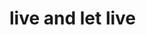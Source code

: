 
# live and let live
<!---- everyone diserves for own freedom equal to freedom of other people, but that needs to define boundries where one freedom ends and other begins
 less you knew better you sleep, more you knew lesser you make mistakes
- the world we know will be in one way or another always on edge of that or another doom, but if we fail the world we know will fall above this edge and it will become the world we once knew
- war is effective leverage to lift of debts of countries and the best tool to ensure nations about power of the conqueror that leads country, but 
where is the point of debt cancellations, conqueror's power and nation or country leadership when everyone who cares about that things are dead
- most remembered by history will be these who are the worst, because it is always good monster under bed to scare children 
- noone should tell other people what is right and bright or what is wrong and dark without exceptions of that two groups - everybody should know that everything is in spectrum of gray and it is our own personal duty to recognise wrongness and rightness by understanding that gray threads, because we can't blame others for our decisions and our behavior when these are bad
- if something doesn't make sense by it's unimaginable complexity and logicless basis we should be comforted by this, because it means that boundries of that are out of our possible range or we experience the nature of paradox - just leave it for a while
- never expect enlightenment, it is the best way to avoid disappointment because of ignorance and good practice to make room for nice surprise when it comes
- person is not an eternal monument, life is a constant change - not fate, but random cases and choices draw a biography
-  -->
<!--
### Hello World! 👋 

``` 
                          Asimov’s Three Laws
  ░░░░░░░░░░░░░░▒▒▒▒▒▒▒▒▒▓▓▓▓▓▓         ▓▓▓▓▓▓▒▒▒▒▒▒▒▒▒░░░░░░░░░░░░░░ 
 ░░░A robot may not▒▒▒▒▒▓▓▓▓     [-.-]     ▓▓▓▓▒A robot must obey ░░░░░░
░░injure a human being▒▓▓▓▓   »~°┘¤╬¤└°~«   ▓▓▓▓▒the orders given it░░░░░░   
 ░or, through inaction,▒▓▓▓▓      ╝↓╚      ▓▓▓▓▒▒by human beings░░░░░░░░░░ 
  ░░allow a human being▒▒▓▓▓▓      |      ▓▓▓▓▒▒except where such orders░░░░
   ░░to come to harm▒▒▒▒▒▒▓▓▓▓▓    ☼    ▓▓▓▓▓▒▒▒would conflict with░░░░░░░░░ 
    ░░░░░░░░░░░░░░▒▒▒▒▒▒▒▒▒▓▓▓▓▓▓     ▓▓▓▓▓▓▒▒▒▒▒▒the First Law░░░░░░░░░░░░
      ░░░░░░░░░░░░░░░░░░░░░░░░░░░░░░░░░░░░░░░░░░░░░░░░░░░░░░░░░░░░░░░░░░
    ░░░░░░░░░░ A robot must protect its own existence as long ░░░░░░░░░░
      ░░░░░░░░░░as such protection does not conflict with ░░░░░░░░░░
     ░░░░░░░░░░░░░░░░░░░░ the First or Second Laws░░░░░░░░░░░░░░░░░░░░
```
-->
